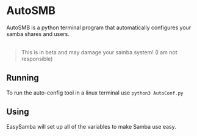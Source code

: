 # AutoSMB
AutoSMB is a python terminal program that automatically configures your samba shares and users. <br />
<br />
> This is in beta and may damage your samba system! (I am not responsible)

## Running
To run the auto-config tool in a linux terminal use `python3 AutoConf.py`

## Using
EasySamba will set up all of the variables to make Samba use easy.
